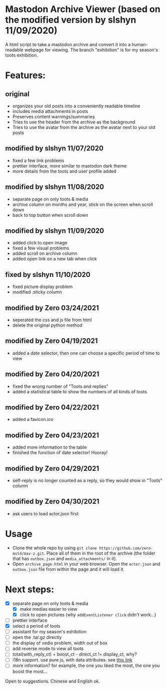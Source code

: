 # Mastodon Archive Viewer (based on the modified version by slshyn 11/09/2020)
A html script to take a mastodon archive and convert it into a human-readable webpage for viewing.
The branch "exhibition" is for my season's toots exhibition.

# Features:
## original
* organizes your old posts into a conveniently readable timeline
* includes media attachments in posts
* Preserves content warnings/summaries
* Tries to use the header from the archive as the background
* Tries to use the avatar from the archive as the avatar next to your old posts
## modified by slshyn 11/07/2020 
* fixed a few link problems
* prettier interface, more similar to mastodon dark theme
* more details from the toots and user profile added
## modified by slshyn 11/08/2020 
* separate page on only toots & media
* archive column on months and year, stick on the screen when scroll down
* back to top button when scroll down
## modified by slshyn 11/09/2020 
* added click to open image
* fixed a few visual problems
* added scroll on archive column
* added open link on a new tab when click
## fixed by slshyn 11/10/2020 
* fixed picture display problem
* modified .sticky column
## modified by Zero 03/24/2021
* seperated the css and js file from html
* delete the original python method
## modified by Zero 04/19/2021
* added a date selector, then one can choose a specific period of time to view
## modified by Zero 04/20/2021
* fixed the wrong number of "Toots and replies"
* added a statistical table to show the numbers of all kinds of toots
## modified by Zero 04/22/2021
* added a favicon.ico
## modified by Zero 04/23/2021
* added more information to the table
* finished the function of date selector! Hooray!
## modified by Zero 04/29/2021
* self-reply is no longer counted as a reply, so they would show in "Toots" column
## modified by Zero 04/30/2021
* ask users to load actor.json first

# Usage
* Clone the whole repo by using `git clone https://github.com/zero-mstd/mav-z.git`. Place all of them in the root of the archive (the folder that has `outbox.json` and `media_attachments/` in it).
* Open `archive_page.html` in your web browser. Open the `actor.json` and `outbox.json` file from within the page and it will load it.


# Next steps:

- [x] separate page on only toots & media
	- [x] make medias easier to view
	- [x] click to open pictures (why `addEventListener click` didn't work...)
- [ ] prettier interface
- [x] select a period of toots
- [ ] assistant for my season's exhibition
- [ ] open the .tar.gz directly
- [ ] the display of vedio problem, width out of box
- [ ] add reverse mode to view all toots
- [ ] total(with_reply_ct) + boost_ct - direct_ct != display_ct, why?
- [ ] i18n support. use pure js, with data attributes. see [this link](https://codeburst.io/translating-your-website-in-pure-javascript-98b9fa4ce427)
- [ ] more information? for example, the one you liked the most, the one you boost the most…

Open to suggestions. Chinese and English ok.
